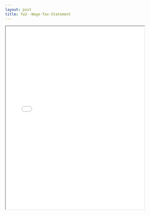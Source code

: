 ```yaml
---
layout: post
title: fw2--Wage-Tax-Statement
---
```


<div class="pdf-container">
<iframe src="/ea/_pdf-2-md/fw2--Wage-Tax-Statement.pdf" height="600" width="90%" allowFullScreen="true"></iframe>
</div>

